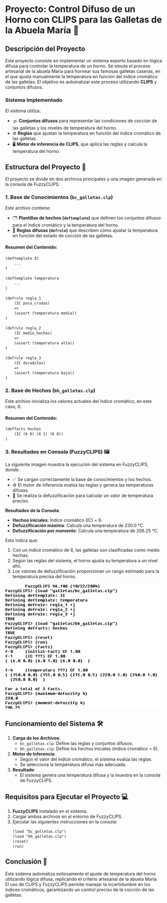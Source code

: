 # Proyecto: Control Difuso de un Horno con CLIPS para las Galletas de la Abuela María 🍪

## Descripción del Proyecto

Este proyecto consiste en implementar un sistema experto basado en lógica difusa para controlar la temperatura de un horno. Se simula el proceso artesanal de la abuela María para hornear sus famosas galletas caseras, en el que ajusta manualmente la temperatura en función del índice cromático de las galletas. El objetivo es automatizar este proceso utilizando **CLIPS** y conjuntos difusos.

### Sistema Implementado

El sistema utiliza:
- 🌫️ **Conjuntos difusos** para representar las condiciones de cocción de las galletas y los niveles de temperatura del horno.
- ⚙️ **Reglas** que ajustan la temperatura en función del índice cromático de las galletas.
- 🖥️ **Motor de inferencia de CLIPS**, que aplica las reglas y calcula la temperatura del horno.

## Estructura del Proyecto 📂

El proyecto se divide en dos archivos principales y una imagen generada en la consola de FuzzyCLIPS:

### 1. **Base de Conocimientos (`bc_galletas.clp`)**

Este archivo contiene:
- 🗂️ **Plantillas de hechos (`deftemplate`)** que definen los conjuntos difusos para el índice cromático y la temperatura del horno.
- 📜 **Reglas difusas (`defrule`)** que describen cómo ajustar la temperatura en función del estado de cocción de las galletas.

#### Resumen del Contenido:
```clips
(deftemplate IC
    ...
)

(deftemplate temperatura
    ...
)

(defrule regla_1
    (IC poco_crudas)
    =>
    (assert (temperatura media))
)

(defrule regla_2
    (IC medio_hechas)
    =>
    (assert (temperatura alta))
)

(defrule regla_3
    (IC doraditas)
    =>
    (assert (temperatura baja))
)
```

### 2. **Base de Hechos (`bh_galletas.clp`)**
Este archivo inicializa los valores actuales del índice cromático, en este caso, 6.

#### Resumen del Contenido:
```clips
(deffacts hechos
    (IC (6 0) (6 1) (6 0)) 
)
```

### 3. **Resultados en Consola (FuzzyCLIPS)** 🖼️
La siguiente imagen muestra la ejecución del sistema en FuzzyCLIPS, donde:
- ✅ Se cargan correctamente la base de conocimientos y los hechos.
- ⚙️ El motor de inferencia evalúa las reglas y genera las temperaturas difusas.
- 🔢 Se realiza la defuzzificación para calcular un valor de temperatura preciso.

**Resultados de la Consola**:
- **Hechos iniciales**: Índice cromático (IC) = 6.
- **Defuzzificación máxima**: Calcula una temperatura de 230.0 °C.
- **Defuzzificación por momento**: Calcula una temperatura de 206.25 °C.

Esto indica que:
1. Con un índice cromático de 6, las galletas son clasificadas como medio hechas.
2. Según las reglas del sistema, el horno ajusta su temperatura a un nivel alto.
3. Los valores de defuzzificación proporcionan un rango estimado para la temperatura precisa del horno.

![Consola de FuzzyCLIPS](galletas/Captura%20de%20pantalla%202024-12-03%20111444.png)

## Funcionamiento del Sistema 🛠️
 1. **Carga de los Archivos**:
    - `bc_galletas.clp`:  Define las reglas y conjuntos difusos.
    - `bh_galletas.clp`: Define los hechos iniciales (índice cromático = 6).
 2. **Motor de Inferencia**:
    - Según el valor del índice cromático, el sistema evalúa las reglas.
    - Se selecciona la temperatura difusa más adecuada.
 3. **Resultado**:
    - El sistema genera una temperatura difusa y la muestra en la consola de FuzzyCLIPS.

## Requisitos para Ejecutar el Proyecto 💻
  1. **FuzzyCLIPS** instalado en el sistema.
  2. Cargar ambos archivos en el entorno de FuzzyCLIPS.
  3. Ejecutar las siguientes instrucciones en la consola:
     ```clips
     (load "bc_galletas.clp")
     (load "bh_galletas.clp")
     (reset)
     (run)
     ```
     
## Conclusión 🏁
Este sistema automatiza exitosamente el ajuste de temperatura del horno utilizando lógica difusa, replicando el criterio artesanal de la abuela María. El uso de CLIPS y FuzzyCLIPS permite manejar la incertidumbre en los índices cromáticos, garantizando un control preciso de la cocción de las galletas.

